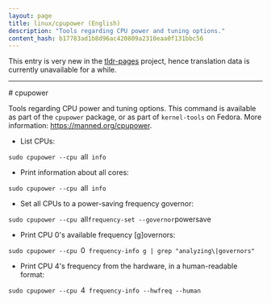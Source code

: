 ```yaml
---
layout: page
title: linux/cpupower (English)
description: "Tools regarding CPU power and tuning options."
content_hash: b17783ad1b8d96ac420809a2310eaa0f131bbc56
---
```


This entry is very new in the [tldr-pages](https://github.com/tldr-pages/tldr) project, hence translation data is currently unavailable for a while.

<hr># cpupower

Tools regarding CPU power and tuning options.
This command is available as part of the `cpupower` package, or as part of `kernel-tools` on Fedora.
More information: <https://manned.org/cpupower>.

- List CPUs:

`sudo cpupower --cpu `<span class="tldr-var badge badge-pill bg-dark-lm bg-white-dm text-white-lm text-dark-dm font-weight-bold">all</span>` info`

- Print information about all cores:

`sudo cpupower --cpu `<span class="tldr-var badge badge-pill bg-dark-lm bg-white-dm text-white-lm text-dark-dm font-weight-bold">all</span>` info`

- Set all CPUs to a power-saving frequency governor:

`sudo cpupower --cpu `<span class="tldr-var badge badge-pill bg-dark-lm bg-white-dm text-white-lm text-dark-dm font-weight-bold">all</span>` frequency-set --governor `<span class="tldr-var badge badge-pill bg-dark-lm bg-white-dm text-white-lm text-dark-dm font-weight-bold">powersave</span>

- Print CPU 0's available frequency [g]overnors:

`sudo cpupower --cpu `<span class="tldr-var badge badge-pill bg-dark-lm bg-white-dm text-white-lm text-dark-dm font-weight-bold">0</span>` frequency-info g | grep "analyzing\|governors"`

- Print CPU 4's frequency from the hardware, in a human-readable format:

`sudo cpupower --cpu `<span class="tldr-var badge badge-pill bg-dark-lm bg-white-dm text-white-lm text-dark-dm font-weight-bold">4</span>` frequency-info --hwfreq --human`
